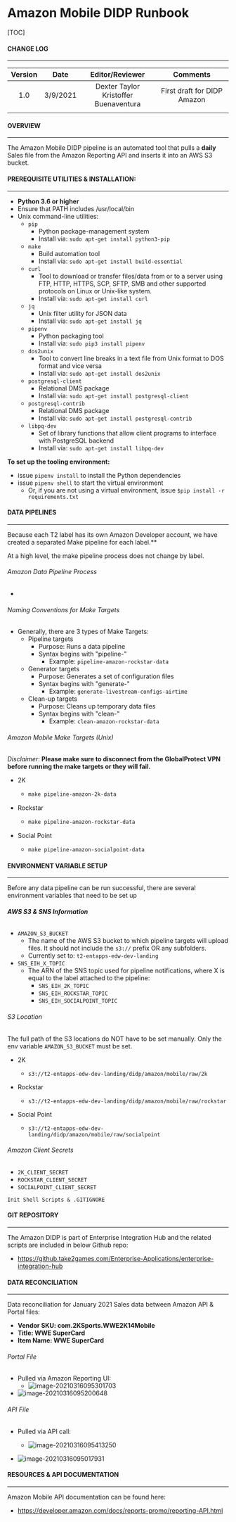 

# **Amazon Mobile DIDP Runbook**

[TOC]

#### CHANGE LOG

****

| Version |   Date   |              Editor/Reviewer               |          Comments           |
| :-----: | :------: | :----------------------------------------: | :-------------------------: |
|   1.0   | 3/9/2021 | Dexter Taylor<br />Kristoffer Buenaventura | First draft for DIDP Amazon |
|         |          |                                            |                             |

#### OVERVIEW

****

The Amazon Mobile DIDP pipeline is an automated tool that pulls a **daily** Sales file from the Amazon Reporting API and inserts it into an AWS S3 bucket.

#### PREREQUISITE UTILITIES & INSTALLATION:

****

- **Python 3.6 or higher**
- Ensure that PATH includes /usr/local/bin
- Unix command-line utilities: 
  - `pip`
    - Python package-management system
    - Install via: `sudo apt-get install python3-pip`
  - `make` 
    - Build automation tool
    - Install via: `sudo apt-get install build-essential`
  - `curl`
    - Tool  to download or transfer files/data from or to a server using FTP, HTTP, HTTPS, SCP, SFTP, SMB and other supported protocols on Linux or Unix-like system.
    - Install via: `sudo apt-get install curl`
  - `jq`
    - Unix filter utility for JSON data
    - Install via: `sudo apt-get install jq`
  - `pipenv`
    - Python packaging tool
    - Install via: `sudo pip3 install pipenv`
  - `dos2unix`
    - Tool to convert line breaks in a text file from Unix format to DOS format and vice versa
    - Install via: `sudo apt-get install dos2unix`
  - `postgresql-client`
    - Relational DMS package
    - Install via: `sudo apt-get install postgresql-client`
  - `postgresql-contrib`
    - Relational DMS package
    - Install via: `sudo apt-get install postgresql-contrib`
  - `libpq-dev`
    - Set of library functions that allow client programs to interface with PostgreSQL backend
    - Install via: `sudo apt-get install libpq-dev`

**To set up the tooling environment:**

- issue `pipenv install` to install the Python dependencies
- issue `pipenv shell` to start the virtual environment
  - Or, if you are not using a virtual environment, issue `$pip install -r requirements.txt`

#### DATA PIPELINES

****

Because each T2 label has its own Amazon Developer account, we have created a separated Make pipeline for each label.**

At a high level, the make pipeline process does not change by label. 

###### Amazon Data Pipeline Process

- 

###### Naming Conventions for Make Targets

- Generally, there are 3 types of Make Targets:
  - Pipeline targets
    - Purpose: Runs a data pipeline
    - Syntax begins with "pipeline-"
      - Example: `pipeline-amazon-rockstar-data`
  - Generator targets
    - Purpose: Generates a set of configuration files
    - Syntax begins with "generate-"
      - Example: `generate-livestream-configs-airtime`
  - Clean-up targets
    - Purpose: Cleans up temporary data files
    - Syntax begins with "clean-"
      - Example: `clean-amazon-rockstar-data`

###### Amazon Mobile Make Targets (Unix)

*Disclaimer*: **Please make sure to disconnect from the GlobalProtect VPN before running the make targets or they will fail.**

- 2K

  - ```makefile
    make pipeline-amazon-2k-data
    ```

- Rockstar

  - ```makefile
    make pipeline-amazon-rockstar-data
    ```

- Social Point

  - ```makefile
    make pipeline-amazon-socialpoint-data
    ```

#### ENVIRONMENT VARIABLE SETUP

****

Before any data pipeline can be run successful, there are several environment variables that need to be set up

###### **AWS S3 & SNS Information**

- `AMAZON_S3_BUCKET`
  - The name of the AWS S3 bucket to which pipeline targets will upload files. It should not include the `s3://` prefix OR any subfolders.
  - Currently set to: `t2-entapps-edw-dev-landing`
- `SNS_EIH_X_TOPIC`
  - The ARN of the SNS topic used for pipeline notifications, where X is equal to the label attached to the pipeline:
    - `SNS_EIH_2K_TOPIC`
    - `SNS_EIH_ROCKSTAR_TOPIC`
    - `SNS_EIH_SOCIALPOINT_TOPIC`

###### S3 Location

The full path of the S3 locations do NOT have to be set manually. Only the env variable `AMAZON_S3_BUCKET` must be set.

- 2K
  - `s3://t2-entapps-edw-dev-landing/didp/amazon/mobile/raw/2k`

- Rockstar

  - `s3://t2-entapps-edw-dev-landing/didp/amazon/mobile/raw/rockstar`

- Social Point

  - `s3://t2-entapps-edw-dev-landing/didp/amazon/mobile/raw/socialpoint`

###### Amazon Client Secrets

- `2K_CLIENT_SECRET`
- `ROCKSTAR_CLIENT_SECRET`
- `SOCIALPOINT_CLIENT_SECRET`

`Init Shell Scripts & .GITIGNORE`

#### GIT REPOSITORY

****

The Amazon DIDP is part of Enterprise Integration Hub and the related scripts are included in below Github repo:

- https://github.take2games.com/Enterprise-Applications/enterprise-integration-hub

#### DATA RECONCILIATION

****

Data reconciliation for January 2021 Sales data between Amazon API & Portal files:

- **Vendor SKU: com.2KSports.WWE2K14Mobile**
- **Title: WWE SuperCard**
- **Item Name: WWE SuperCard**

###### Portal File

- Pulled via Amazon Reporting UI:
  - ![image-20210316095301703](C:\Users\kristoffer.buenavent\AppData\Roaming\Typora\typora-user-images\image-20210316095301703.png)
- ![image-20210316095200648](C:\Users\kristoffer.buenavent\AppData\Roaming\Typora\typora-user-images\image-20210316095200648.png)

###### API File

- Pulled via API call:
  - ![image-20210316095413250](C:\Users\kristoffer.buenavent\AppData\Roaming\Typora\typora-user-images\image-20210316095413250.png)

- ![image-20210316095017931](C:\Users\kristoffer.buenavent\AppData\Roaming\Typora\typora-user-images\image-20210316095017931.png)



#### RESOURCES & API DOCUMENTATION

****

Amazon Mobile API documentation can be found here: 

- https://developer.amazon.com/docs/reports-promo/reporting-API.html

